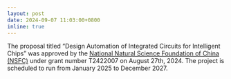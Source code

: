 ```yaml
---
layout: post
date: 2024-09-07 11:03:00+0800
inline: true
---
```


The proposal titled “Design Automation of Integrated Circuits for Intelligent Chips” was approved by the [National Natural Science Foundation of China (NSFC)](https://www.nsfc.gov.cn/english/site_1/index.html) under grant number T2422007 on August 27th, 2024. The project is scheduled to run from January 2025 to December 2027.
